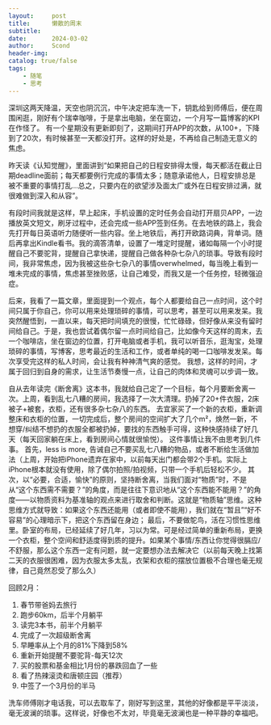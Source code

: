 ```yaml
---
layout:     post
title:      懒散的周末
subtitle:   
date:       2024-03-02
author:     Scond
header-img: 
catalog: true/false
tags:
    - 随笔
    - 思考
---
```

深圳这两天降温，天空也阴沉沉，中午决定把车洗一下，钥匙给到师傅后，便在周围闲逛，刚好有个瑞幸咖啡，于是拿出电脑，坐在窗边，一个月写一篇博客的KPI在作怪了。
有一个星期没有更新即刻了，这期间打开APP的次数，从100+，下降到了20次，有时候甚至一天都没打开。这样的好处是，不再给自己制造无意义的焦虑。

昨天读《认知觉醒》，里面讲到“如果把自己的日程安排得太慢，每天都活在截止日期deadline面前；每天都要例行完成的事情太多；随意承诺他人，日程安排总是被不重要的事情打乱...总之，只要内在的欲望涉及面太广或外在日程安排过满，就很难做到深入和从容”。

有段时间我就是这样，早上起床，手机设置的定时任务会自动打开扇贝APP，一边播放英文短文，刷牙过程中，还会完成一些APP签到任务。在去地铁的路上，我会先打开每日英语听力随便听一些内容。坐上地铁后，再打开欧路词典，背单词。随后再拿出Kindle看书。我的滴答清单，设置了一堆定时提醒，诸如每隔一个小时提醒自己不要驼背，提醒自己拿快递，提醒自己做各种杂七杂八的琐事。导致有段时间，我非常焦虑，因为我被这些杂七杂八的事情overwhelmed，每当晚上看到一堆未完成的事情，焦虑甚至挫败感，让自己难受，而我又是一个任务控，轻微强迫症。

后来，我看了一篇文章，里面提到一个观点，每个人都要给自己一点时间，这个时间只属于你自己，你可以用来处理琐碎的事情，可以思考，甚至可以用来发呆。我突然醒悟到，一直以来，每天把时间填充的很慢，忙忙碌碌，但好像从来没有留时间给自己。于是，我也尝试着偶尔留一点时间给自己，比如像今天这样的周末，去一个咖啡店，坐在窗边的位置，打开电脑或者手机，我可以听音乐，逛淘宝，处理琐碎的事情，写博客，思考最近的生活和工作，或者单纯的喝一口咖啡发发呆。每次享受完这样的私人时间，会让我有种神清气爽的感觉。
我想，这样的时间，才属于回归到自身的需求，让生活节奏慢一点，让自己的肉体和灵魂可以步调一致。

自从去年读完《断舍离》这本书，我就给自己定了一个目标，每个月要断舍离一次。上周，看到乱七八糟的房间，我选择了一次大清理。扔掉了20+件衣服，2床被子+被套，衣柜，还有很多杂七杂八的东西。
去宜家买了一个新的衣柜，重新调整床和衣柜的位置，一切完成后，整个房间的空间扩大了几个m²，焕然一新，不想穿/纠结不想扔的衣服全都被扔掉，要找的东西触手可得，这种快感持续了好几天（每天回家躺在床上，看到房间心情就很愉悦）。
这件事情让我不由思考到几件事。
首先，less is more, 告诫自己不要买乱七八糟的物品，或者不断给生活做加法（上周，开始把iPhone遗弃在家中，以前每天出门都会带2个手机。实际上iPhone根本就没有使用，除了偶尔拍照/拍视频，只带一个手机后轻松不少。
其次，以“必要，合适，愉快”的原则，坚持断舍离，当我们面对“物质”时，不是从“这个东西需不需要？”的角度，而是往往下意识地从“这个东西能不能用？”的角度——以物质资料为基准轴的观点来进行取舍和判断。这就是“物质轴”思维。这种思维方式就导致：如果这个东西还能用（或者即使不能用），我们就在“暂且”“好不容易”的心理暗示下，把这个东西留在身边；
最后，不要做鸵鸟，活在习惯性思维里。卧室的布局，已经延续了好几年，习以为常。可是经过简单的重新布局，更换一个衣柜，整个空间和舒适度得到质的提升。如果某个事情/东西让你觉得很膈应/不舒服，那么这个东西一定有问题，就一定要想办法去解决它（以前每天晚上找第二天的衣服很困难，因为衣服太多太乱，衣架和衣柜的摆放位置极不合理也毫无规律，自己竟然忍受了那么久）

回顾2月：
1. 春节带爸妈去旅行
2. 跑步60km，后半个月躺平
3. 读完3本书，前半个月躺平
4. 完成了一次超级断舍离
5. 早睡率从上个月的81%下降到58%
6. 重新开始提醒不要驼背-每天12次
7. 买的股票和基金相比1月份的暴跌回血了一些
8. 看了热辣滚烫和唐顿庄园（推荐）
9. 中签了一个3月份的半马

洗车师傅刚才电话我，可以去取车了，刚好写到这里，其他的好像都是平平淡淡，毫无波澜的琐事。这样说，好像也不太对，毕竟毫无波澜也是一种平静的幸福吧。

